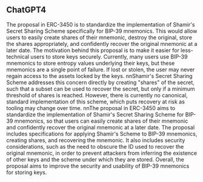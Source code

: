 ## ChatGPT4

The proposal in ERC-3450 is to standardize the implementation of Shamir's Secret Sharing Scheme specifically for BIP-39 mnemonics. This would allow users to easily create shares of their mnemonic, destroy the original, store the shares appropriately, and confidently recover the original mnemonic at a later date. The motivation behind this proposal is to make it easier for less-technical users to store keys securely. Currently, many users use BIP-39 mnemonics to store entropy values underlying their keys, but these mnemonics are a single point of failure. If lost or stolen, the user may never regain access to the assets locked by the keys. nnShamir's Secret Sharing Scheme addresses this concern directly by creating "shares" of the secret, such that a subset can be used to recover the secret, but only if a minimum threshold of shares is reached. However, there is currently no canonical, standard implementation of this scheme, which puts recovery at risk as tooling may change over time. nnThe proposal in ERC-3450 aims to standardize the implementation of Shamir's Secret Sharing Scheme for BIP-39 mnemonics, so that users can easily create shares of their mnemonic and confidently recover the original mnemonic at a later date. The proposal includes specifications for applying Shamir's Scheme to BIP-39 mnemonics, creating shares, and recovering the mnemonic. It also includes security considerations, such as the need to obscure the ID used to recover the original mnemonic, in order to prevent attackers from inferring the existence of other keys and the scheme under which they are stored. Overall, the proposal aims to improve the security and usability of BIP-39 mnemonics for storing keys.
